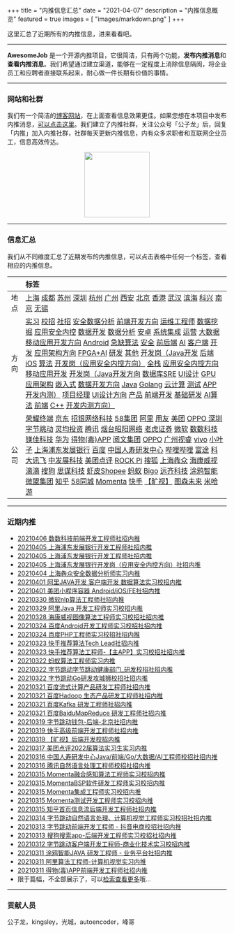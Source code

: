 +++
title = "内推信息汇总"
date = "2021-04-07"
description = "内推信息概览"
featured = true
images = [
    "images/markdown.png"
]
+++

这里汇总了近期所有的内推信息，进来看看吧。

<!--more-->
--- 

 

**AwesomeJob** 是一个开源内推项目，它很简洁，只有两个功能，**发布内推消息**和**查看内推消息**。我们希望通过建立渠道，能够在一定程度上消除信息隔阂，将企业员工和应聘者直接联系起来，耐心做一件长期有价值的事情。

---

### 网站和社群

我们有一个简洁的[博客网站](https://awesomejob.gitee.io/)，在上面查看信息效果更佳。如果您想在本项目中发布内推消息，[可以点击这里](https://wj.qq.com/s2/8043669/40c0)。我们建立了内推社群，关注公众号「公子龙」后，回复「内推」加入内推社群，社群每天更新内推信息，内有众多求职者和互联网企业员工，信息高效传达。

<div align=center><img src="https://img-blog.csdnimg.cn/20210306220847278.jpg?x-oss-process=type_ZmFuZ3poZW5naGVpdGk,shadow_10,text_aHR0cHM6Ly9ibG9nLmNzZG4ubmV0L0RvSmludGlhbg==,size_16,color_FFFFFF,t_70#pic_center" width="150"/></div>


--- 
### 信息汇总

我们从不同维度汇总了近期发布的内推信息，可以点击表格中任何一个标签，查看相应的内推信息。

||标签|
|:---:|:---|
|地点|[上海](https://awesomejob.gitee.io/tags/上海)  [成都](https://awesomejob.gitee.io/tags/成都)  [苏州](https://awesomejob.gitee.io/tags/苏州)  [深圳](https://awesomejob.gitee.io/tags/深圳)  [杭州](https://awesomejob.gitee.io/tags/杭州)  [广州](https://awesomejob.gitee.io/tags/广州)  [西安](https://awesomejob.gitee.io/tags/西安)  [北京](https://awesomejob.gitee.io/tags/北京)  [香港](https://awesomejob.gitee.io/tags/香港)  [武汉](https://awesomejob.gitee.io/tags/武汉)  [滨海](https://awesomejob.gitee.io/tags/滨海)  [科兴](https://awesomejob.gitee.io/tags/科兴)  [南京](https://awesomejob.gitee.io/tags/南京)  [无锡](https://awesomejob.gitee.io/tags/无锡)|
|方向|[实习](https://awesomejob.gitee.io/series/实习)  [校招](https://awesomejob.gitee.io/series/校招)  [社招](https://awesomejob.gitee.io/series/社招)	[安全数据分析](https://awesomejob.gitee.io/categories/安全数据分析)  [前端开发方向](https://awesomejob.gitee.io/categories/前端开发方向)  [运维工程师](https://awesomejob.gitee.io/categories/运维工程师)  [数据挖掘](https://awesomejob.gitee.io/categories/数据挖掘)  [应用安全内控](https://awesomejob.gitee.io/categories/应用安全内控)  [数据开发](https://awesomejob.gitee.io/categories/数据开发)  [数据分析](https://awesomejob.gitee.io/categories/数据分析)  [安卓](https://awesomejob.gitee.io/categories/安卓)  [系统集成](https://awesomejob.gitee.io/categories/系统集成)  [运营](https://awesomejob.gitee.io/categories/运营)  [大数据](https://awesomejob.gitee.io/categories/大数据)  [移动应用开发方向](https://awesomejob.gitee.io/categories/移动应用开发方向)  [Android](https://awesomejob.gitee.io/categories/android)  [急缺算法](https://awesomejob.gitee.io/categories/急缺算法)  [安全](https://awesomejob.gitee.io/categories/安全)  [前后端](https://awesomejob.gitee.io/categories/前后端)  [AI](https://awesomejob.gitee.io/categories/ai)  [客户端](https://awesomejob.gitee.io/categories/客户端)  [开发](https://awesomejob.gitee.io/categories/开发)  [应用架构方向](https://awesomejob.gitee.io/categories/应用架构方向)  [FPGA+AI](https://awesomejob.gitee.io/categories/fpga+ai)  [研发](https://awesomejob.gitee.io/categories/研发)  [其他](https://awesomejob.gitee.io/categories/其他)  [开发岗（Java开发](https://awesomejob.gitee.io/categories/开发岗（java开发)  [后端](https://awesomejob.gitee.io/categories/后端)  [iOS](https://awesomejob.gitee.io/categories/ios)  [算法](https://awesomejob.gitee.io/categories/算法)  [开发岗（应用安全内控方向）](https://awesomejob.gitee.io/categories/开发岗（应用安全内控方向）)  [全栈](https://awesomejob.gitee.io/categories/全栈)  [应用安全内控方向](https://awesomejob.gitee.io/categories/应用安全内控方向)  [移动应用开发](https://awesomejob.gitee.io/categories/移动应用开发)  [开发岗（Java开发方向](https://awesomejob.gitee.io/categories/开发岗（java开发方向)  [数据库SRE](https://awesomejob.gitee.io/categories/数据库sre)  [UI设计](https://awesomejob.gitee.io/categories/ui设计)  [GPU](https://awesomejob.gitee.io/categories/gpu)  [应用架构](https://awesomejob.gitee.io/categories/应用架构)  [嵌入式](https://awesomejob.gitee.io/categories/嵌入式)  [数据开发方向](https://awesomejob.gitee.io/categories/数据开发方向)  [Java](https://awesomejob.gitee.io/categories/java)  [Golang](https://awesomejob.gitee.io/categories/golang)  [云计算](https://awesomejob.gitee.io/categories/云计算)  [测试](https://awesomejob.gitee.io/categories/测试)  [APP](https://awesomejob.gitee.io/categories/app)  [开发内测）](https://awesomejob.gitee.io/categories/开发内测）)  [项目经理](https://awesomejob.gitee.io/categories/项目经理)  [UI设计方向](https://awesomejob.gitee.io/categories/ui设计方向)  [产品](https://awesomejob.gitee.io/categories/产品)  [前端开发](https://awesomejob.gitee.io/categories/前端开发)  [基础研发](https://awesomejob.gitee.io/categories/基础研发)  [AI算法](https://awesomejob.gitee.io/categories/ai算法)  [前端](https://awesomejob.gitee.io/categories/前端)  [C++](https://awesomejob.gitee.io/categories/c++)  [开发内测方向）](https://awesomejob.gitee.io/categories/开发内测方向）)|
|公司|[荣耀终端](https://awesomejob.gitee.io/tags/荣耀终端)  [京东](https://awesomejob.gitee.io/tags/京东)  [招银网络科技](https://awesomejob.gitee.io/tags/招银网络科技)  [58集团](https://awesomejob.gitee.io/tags/58集团)  [阿里](https://awesomejob.gitee.io/tags/阿里)  [用友](https://awesomejob.gitee.io/tags/用友)  [美团](https://awesomejob.gitee.io/tags/美团)  [OPPO 深圳](https://awesomejob.gitee.io/tags/oppo-深圳)  [字节跳动](https://awesomejob.gitee.io/tags/字节跳动)  [灵均投资](https://awesomejob.gitee.io/tags/灵均投资)  [腾讯](https://awesomejob.gitee.io/tags/腾讯)  [烟台昭阳网络](https://awesomejob.gitee.io/tags/烟台昭阳网络)  [老虎证券](https://awesomejob.gitee.io/tags/老虎证券)  [微软](https://awesomejob.gitee.io/tags/微软)  [数数科技](https://awesomejob.gitee.io/tags/数数科技)  [镁佳科技](https://awesomejob.gitee.io/tags/镁佳科技)  [华为](https://awesomejob.gitee.io/tags/华为)  [得物(毒)APP](https://awesomejob.gitee.io/tags/得物(毒)app)  [阅文集团](https://awesomejob.gitee.io/tags/阅文集团)  [OPPO](https://awesomejob.gitee.io/tags/oppo)  [广州视睿](https://awesomejob.gitee.io/tags/广州视睿)  [vivo](https://awesomejob.gitee.io/tags/vivo)  [小叶子](https://awesomejob.gitee.io/tags/小叶子)  [上海浦东发展银行](https://awesomejob.gitee.io/tags/上海浦东发展银行)  [百度](https://awesomejob.gitee.io/tags/百度)  [中国人寿研发中心](https://awesomejob.gitee.io/tags/中国人寿研发中心)  [哔哩哔哩](https://awesomejob.gitee.io/tags/哔哩哔哩)  [富途](https://awesomejob.gitee.io/tags/富途)  [科大讯飞](https://awesomejob.gitee.io/tags/科大讯飞)  [中发展科技](https://awesomejob.gitee.io/tags/中发展科技)  [美团点评](https://awesomejob.gitee.io/tags/美团点评)  [ROCK Pi](https://awesomejob.gitee.io/tags/rock-pi)  [搜狐](https://awesomejob.gitee.io/tags/搜狐)  [上海犇众](https://awesomejob.gitee.io/tags/上海犇众)  [海康威视](https://awesomejob.gitee.io/tags/海康威视)  [滴滴](https://awesomejob.gitee.io/tags/滴滴)  [搜狗](https://awesomejob.gitee.io/tags/搜狗)  [思谋科技](https://awesomejob.gitee.io/tags/思谋科技)  [虾皮Shopee](https://awesomejob.gitee.io/tags/虾皮shopee)  [蚂蚁](https://awesomejob.gitee.io/tags/蚂蚁)  [Bigo](https://awesomejob.gitee.io/tags/bigo)  [远齐科技](https://awesomejob.gitee.io/tags/远齐科技)  [涂鸦智能](https://awesomejob.gitee.io/tags/涂鸦智能)  [微盟集团](https://awesomejob.gitee.io/tags/微盟集团)  [知乎](https://awesomejob.gitee.io/tags/知乎)  [58同城](https://awesomejob.gitee.io/tags/58同城)  [Momenta](https://awesomejob.gitee.io/tags/momenta)  [快手](https://awesomejob.gitee.io/tags/快手)  [【旷视】](https://awesomejob.gitee.io/tags/【旷视】)  [图森未来](https://awesomejob.gitee.io/tags/图森未来)  [米哈游](https://awesomejob.gitee.io/tags/米哈游)|
--- 

### 近期内推 
- [20210406  数数科技前端开发工程师社招内推](https://awesomejob.gitee.io/posts/jobs/job_155)
- [20210405  上海浦东发展银行开发工程师社招内推](https://awesomejob.gitee.io/posts/jobs/job_154)
- [20210405  上海浦东发展银行开发工程师社招内推](https://awesomejob.gitee.io/posts/jobs/job_153)
- [20210405  上海浦东发展银行开发岗（应用安全内控方向）社招内推](https://awesomejob.gitee.io/posts/jobs/job_152)
- [20210404  上海犇众安全数据分析师实习内推](https://awesomejob.gitee.io/posts/jobs/job_151)
- [20210401  阿里JAVA开发 客户端开发 数据算法实习校招内推](https://awesomejob.gitee.io/posts/jobs/job_150)
- [20210401  美团小程序容器 Android/iOS/FE社招内推](https://awesomejob.gitee.io/posts/jobs/job_149)
- [20210330  微软nlp算法工程师社招内推](https://awesomejob.gitee.io/posts/jobs/job_148)
- [20210329  阿里Java 开发工程师实习校招内推](https://awesomejob.gitee.io/posts/jobs/job_147)
- [20210328  海康威视图像算法工程师实习校招社招内推](https://awesomejob.gitee.io/posts/jobs/job_146)
- [20210324  百度Android开发工程师实习校招社招内推](https://awesomejob.gitee.io/posts/jobs/job_145)
- [20210324  百度PHP工程师实习校招社招内推](https://awesomejob.gitee.io/posts/jobs/job_144)
- [20210323  快手推荐算法Tech Lead社招内推](https://awesomejob.gitee.io/posts/jobs/job_143)
- [20210323  快手推荐算法工程师-【主APP】实习校招社招内推](https://awesomejob.gitee.io/posts/jobs/job_142)
- [20210322  蚂蚁算法工程师实习内推](https://awesomejob.gitee.io/posts/jobs/job_141)
- [20210322  字节跳动字节跳动健康部门_研发校招社招内推](https://awesomejob.gitee.io/posts/jobs/job_140)
- [20210322  字节跳动Go研发攻城狮校招社招内推](https://awesomejob.gitee.io/posts/jobs/job_139)
- [20210321  百度流式计算产品研发工程师社招内推](https://awesomejob.gitee.io/posts/jobs/job_138)
- [20210321  百度Hadoop 生态产品研发工程师社招内推](https://awesomejob.gitee.io/posts/jobs/job_137)
- [20210321  百度Kafka 研发工程师社招内推](https://awesomejob.gitee.io/posts/jobs/job_136)
- [20210321  百度BaiduMapReduce 研发工程师社招内推](https://awesomejob.gitee.io/posts/jobs/job_135)
- [20210319  字节跳动钱包-后端-北京社招内推](https://awesomejob.gitee.io/posts/jobs/job_134)
- [20210319  快手高级前端开发工程师社招内推](https://awesomejob.gitee.io/posts/jobs/job_133)
- [20210319  【旷视】后端开发校招内推](https://awesomejob.gitee.io/posts/jobs/job_132)
- [20210317  美团点评2022届算法实习生实习内推](https://awesomejob.gitee.io/posts/jobs/job_131)
- [20210316  中国人寿研发中心Java/前端/Go/大数据/AI工程师校招社招内推](https://awesomejob.gitee.io/posts/jobs/job_130)
- [20210316  腾讯自然语言处理工程师校招社招内推](https://awesomejob.gitee.io/posts/jobs/job_129)
- [20210315  Momenta融合感知算法工程师实习校招内推](https://awesomejob.gitee.io/posts/jobs/job_128)
- [20210315  MomentaBSP软件研发工程师实习校招内推](https://awesomejob.gitee.io/posts/jobs/job_127)
- [20210315  Momenta集成工程师实习校招内推](https://awesomejob.gitee.io/posts/jobs/job_126)
- [20210315  Momenta测试开发工程师实习校招内推](https://awesomejob.gitee.io/posts/jobs/job_125)
- [20210315  知乎首页信息流后端开发工程师社招内推](https://awesomejob.gitee.io/posts/jobs/job_124)
- [20210314  字节跳动自然语言处理、计算机视觉工程师实习校招社招内推](https://awesomejob.gitee.io/posts/jobs/job_123)
- [20210313  字节跳动前端开发工程师 - 抖音电商校招社招内推](https://awesomejob.gitee.io/posts/jobs/job_122)
- [20210313  搜狗搜索app-后端开发工程师实习校招社招内推](https://awesomejob.gitee.io/posts/jobs/job_121)
- [20210312  字节跳动客户端开发工程师-商业化技术实习校招内推](https://awesomejob.gitee.io/posts/jobs/job_120)
- [20210311  涂鸦智能JAVA 研发工程师 - 业务平台社招内推](https://awesomejob.gitee.io/posts/jobs/job_119)
- [20210311  阿里算法工程师-计算机视觉实习内推](https://awesomejob.gitee.io/posts/jobs/job_118)
- [20210311  得物(毒)APP前端开发工程师社招内推](https://awesomejob.gitee.io/posts/jobs/job_117)
- 限于篇幅，不全部展示了，可以[检索查看更多](https://awesomejob.gitee.io/)哦...
--- 
### 贡献人员
公子龙，kingsley，光城，autoencoder，峰哥